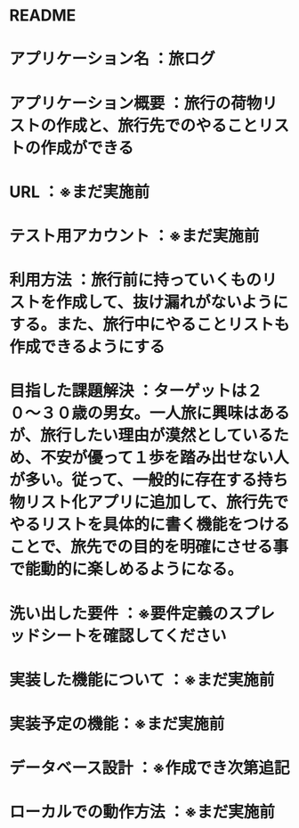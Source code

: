 # README

# アプリケーション名 ：旅ログ

# アプリケーション概要 ：旅行の荷物リストの作成と、旅行先でのやることリストの作成ができる

# URL ：※まだ実施前

# テスト用アカウント ：※まだ実施前

# 利用方法 ：旅行前に持っていくものリストを作成して、抜け漏れがないようにする。また、旅行中にやることリストも作成できるようにする

# 目指した課題解決 ：ターゲットは２０〜３０歳の男女。一人旅に興味はあるが、旅行したい理由が漠然としているため、不安が優って１歩を踏み出せない人が多い。従って、一般的に存在する持ち物リスト化アプリに追加して、旅行先でやるリストを具体的に書く機能をつけることで、旅先での目的を明確にさせる事で能動的に楽しめるようになる。

# 洗い出した要件 ：※要件定義のスプレッドシートを確認してください

# 実装した機能について ：※まだ実施前

# 実装予定の機能：※まだ実施前

# データベース設計 ：※作成でき次第追記

# ローカルでの動作方法 ：※まだ実施前

